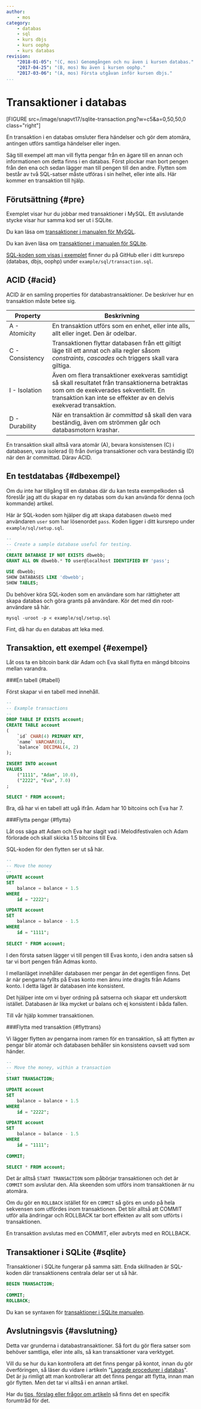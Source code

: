 ```yaml
---
author:
    - mos
category:
    - databas
    - sql
    - kurs dbjs
    - kurs oophp
    - kurs databas
revision:
    "2018-01-05": "(C, mos) Genomgången och nu även i kursen databas."
    "2017-04-25": "(B, mos) Nu även i kursen oophp."
    "2017-03-06": "(A, mos) Första utgåvan inför kursen dbjs."
...
```

Transaktioner i databas
==================================

[FIGURE src=/image/snapvt17/sqlite-transaction.png?w=c5&a=0,50,50,0 class="right"]

En transaktion i en databas omsluter flera händelser och gör dem atomära, antingen utförs samtliga händelser eller ingen.

Säg till exempel att man vill flytta pengar från en ägare till en annan och informationen om detta finns i en databas. Först plockar man bort pengen från den ena och sedan lägger man till pengen till den andre. Flytten som består av två SQL-satser måste utföras i sin helhet, eller inte alls. Här kommer en transaktion till hjälp.

<!--more-->



Förutsättning {#pre}
--------------------------------------

Exemplet visar hur du jobbar med transaktioner i MySQL. Ett avslutande stycke visar hur samma kod ser ut i SQLite.

Du kan läsa om [transaktioner i manualen för MySQL](https://dev.mysql.com/doc/refman/5.7/en/sql-syntax-transactions.html).

Du kan även läsa om [transaktioner i manualen för SQLite](https://www.sqlite.org/transactional.html).

[SQL-koden som visas i exemplet](https://github.com/dbwebb-se/databas/blob/master/example/sql/transaction.sql) finner du på GitHub eller i ditt kursrepo (databas, dbjs, oophp) under `example/sql/transaction.sql`.



ACID {#acid}
--------------------------------------

ACID är en samling properties för databastransaktioner. De beskriver hur en transaktion måste betee sig. 

| Property        | Beskrivning |
|-----------------|-------------|
| A - Atomicity   | En transaktion utförs som en enhet, eller inte alls, allt eller inget. Den är odelbar. |
| C - Consistency | Transaktionen flyttar databasen från ett giltigt läge till ett annat och alla regler såsom *constraints*, *cascades* och triggers skall vara giltiga. |
| I - Isolation   | Även om flera transaktioner exekveras samtidigt så skall resultatet från transaktionerna betraktas som om de exekverades sekventiellt. En transaktion kan inte se effekter av en delvis exekverad transaktion. |
| D - Durability  | När en transaktion är *committad* så skall den vara beständig, även om strömmen går och databasmotorn krashar. |

En transaktion skall alltså vara atomär (A), bevara konsistensen (C) i databasen, vara isolerad (I) från övriga transaktioner och vara beständig (D) när den är committad. Därav ACID.



En testdatabas {#dbexempel}
--------------------------------------

Om du inte har tillgång till en databas där du kan testa exempelkoden så föreslår jag att du skapar en ny databas som du kan använda för denna (och kommande) artikel.

Här är SQL-koden som hjälper dig att skapa databasen `dbwebb` med användaren `user` som har lösenordet `pass`. Koden ligger i ditt kursrepo under `example/sql/setup.sql`.

```sql
--
-- Create a sample database useful for testing.
--
CREATE DATABASE IF NOT EXISTS dbwebb;
GRANT ALL ON dbwebb.* TO user@localhost IDENTIFIED BY 'pass';

USE dbwebb;
SHOW DATABASES LIKE 'dbwebb';
SHOW TABLES;
```

Du behöver köra SQL-koden som en användare som har rättigheter att skapa databas och göra grants på användare. Kör det med din root-användare så här.

```text
mysql -uroot -p < example/sql/setup.sql
```

Fint, då har du en databas att leka med.



Transaktion, ett exempel {#exempel}
--------------------------------------

Låt oss ta en bitcoin bank där Adam och Eva skall flytta en mängd bitcoins mellan varandra.



###En tabell {#tabell}

Först skapar vi en tabell med innehåll.

```sql
--
-- Example transactions
-- 
DROP TABLE IF EXISTS account;
CREATE TABLE account
(
	`id` CHAR(4) PRIMARY KEY,
    `name` VARCHAR(8),
    `balance` DECIMAL(4, 2)
);

INSERT INTO account
VALUES
	("1111", "Adam", 10.0),
    ("2222", "Eva", 7.0)
;

SELECT * FROM account;
```

Bra, då har vi en tabell att ugå ifrån. Adam har 10 bitcoins och Eva har 7.



###Flytta pengar {#flytta}

Låt oss säga att Adam och Eva har slagit vad i Melodifestivalen och Adam förlorade och skall skicka 1.5 bitcoins till Eva.

SQL-koden för den flytten ser ut så här.

```sql
--
-- Move the money
--
UPDATE account 
SET
	balance = balance + 1.5
WHERE
	id = "2222";

UPDATE account 
SET
	balance = balance - 1.5
WHERE
	id = "1111";
    
SELECT * FROM account;
```

I den första satsen lägger vi till pengen till Evas konto, i den andra satsen så tar vi bort pengen från Admas konto.

I mellanläget innehåller databasen mer pengar än det egentligen finns. Det är när pengarna fyllts på Evas konto men ännu inte dragits från Adams konto. I detta läget är databasen inte konsistent.

Det hjälper inte om vi byer ordning på satserna och skapar ett underskott istället. Databasen är lika mycket ur balans och ej konsistent i båda fallen.

Till vår hjälp kommer transaktionen.



###Flytta med transaktion {#flyttrans}

Vi lägger flytten av pengarna inom ramen för en transaktion, så att flytten av pengar blir atomär och databasen behåller sin konsistens oavsett vad som händer.

```sql
--
-- Move the money, within a transaction
--
START TRANSACTION;

UPDATE account 
SET
	balance = balance + 1.5
WHERE
	id = "2222";

UPDATE account 
SET
	balance = balance - 1.5
WHERE
	id = "1111";
    
COMMIT;

SELECT * FROM account;
```

Det är alltså `START TRANSACTION` som påbörjar transaktionen och det är `COMMIT` som avslutar den. Alla skeenden som utförs inom transaktionen är nu atomära.

Om du gör en `ROLLBACK` istället för en `COMMIT` så görs en undo på hela sekvensen som utfördes inom transaktionen. Det blir alltså att COMMIT utför alla ändringar och ROLLBACK tar bort effekten av allt som utförts i transaktionen.

En transaktion avslutas med en COMMIT, eller avbryts med en ROLLBACK.



Transaktioner i SQLite {#sqlite}
--------------------------------------

Transaktioner i SQLite fungerar på samma sätt. Enda skillnaden är SQL-koden där transaktionens centrala delar ser ut så här.

```sql
BEGIN TRANSACTION;
--
COMMIT;
ROLLBACK;
```

Du kan se syntaxen för [transaktioner i SQLite manualen](https://www.sqlite.org/lang_transaction.html).



Avslutningsvis {#avslutning}
--------------------------------------

Detta var grunderna i databastransaktioner. Så fort du gör flera satser som behöver samtliga, eller inte alls, så kan transaktioner vara verktyget.

Vill du se hur du kan kontrollera att det finns pengar på kontot, innan du gör överföringen, så läser du vidare i artikeln "[Lagrade procedurer i databas](kunskap/lagrade-procedurer-i-databas)". Det är ju rimligt att man kontrollerar att det finns pengar att flytta, innan man gör flytten. Men det tar vi alltså i en annan artikel.

Har du [tips, förslag eller frågor om artikeln](t/6291) så finns det en specifik forumtråd för det.
